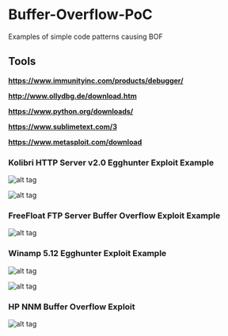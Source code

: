 # Buffer-Overflow-PoC
Examples of simple code patterns causing BOF

## Tools 
**https://www.immunityinc.com/products/debugger/**

**http://www.ollydbg.de/download.htm**

**https://www.python.org/downloads/**

**https://www.sublimetext.com/3**

**https://www.metasploit.com/download**



### Kolibri HTTP Server v2.0 Egghunter Exploit Example
![alt tag](https://emreovunc.com/projects/Kolibri-Egghunter-2.png)


![alt tag](https://emreovunc.com/projects/Kolibri-Egghunter.png)

### FreeFloat FTP Server Buffer Overflow Exploit Example
![alt tag](https://emreovunc.com/projects/FreeFloatServer-BoF-Exploit.png)


### Winamp 5.12 Egghunter Exploit Example
![alt tag](https://emreovunc.com/projects/Winamp_5.12_Egghunter_Exploit.png)


![alt tag](https://emreovunc.com/projects/Winamp_5.12_Egghunter_Exploit_2.png)


### HP NNM Buffer Overflow Exploit 
![alt tag](https://emreovunc.com/projects/hp_nnm_bof_exploit.png)
